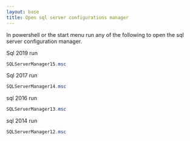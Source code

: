 ```yaml
---
layout: base
title: Open sql server configurations manager
---
```


In powershell or the start menu run any of the following to open the sql server configuration manager.


Sql 2019 run

```powershell
SQLServerManager15.msc 
```

Sql 2017 run

```powershell
SQLServerManager14.msc 
```

sql 2016 run

```powershell
SQLServerManager13.msc 
```

sql 2014 run

```powershell
SQLServerManager12.msc
``` 

